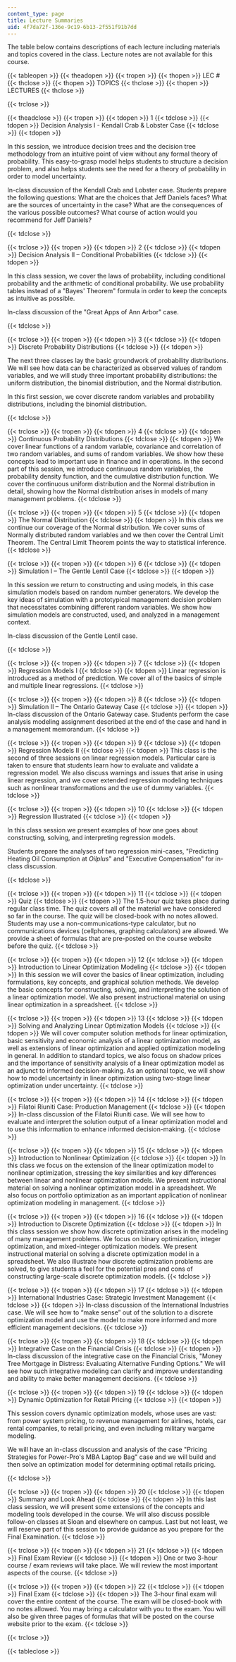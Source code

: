 ```yaml
---
content_type: page
title: Lecture Summaries
uid: 4f7da72f-136e-9c19-6b13-2f551f91b7dd
---
```


The table below contains descriptions of each lecture including materials and topics covered in the class. Lecture notes are not available for this course.

{{< tableopen >}}
{{< theadopen >}}
{{< tropen >}}
{{< thopen >}}
LEC #
{{< thclose >}}
{{< thopen >}}
TOPICS
{{< thclose >}}
{{< thopen >}}
LECTURES
{{< thclose >}}

{{< trclose >}}

{{< theadclose >}}
{{< tropen >}}
{{< tdopen >}}
1
{{< tdclose >}}
{{< tdopen >}}
Decision Analysis I - Kendall Crab & Lobster Case
{{< tdclose >}}
{{< tdopen >}}


In this session, we introduce decision trees and the decision tree methodology from an intuitive point of view without any formal theory of probability. This easy-to-grasp model helps students to structure a decision problem, and also helps students see the need for a theory of probability in order to model uncertainty.

In-class discussion of the Kendall Crab and Lobster case. Students prepare the following questions: What are the choices that Jeff Daniels faces? What are the sources of uncertainty in the case? What are the consequences of the various possible outcomes? What course of action would you recommend for Jeff Daniels?


{{< tdclose >}}

{{< trclose >}}
{{< tropen >}}
{{< tdopen >}}
2
{{< tdclose >}}
{{< tdopen >}}
Decision Analysis II – Conditional Probabilities
{{< tdclose >}}
{{< tdopen >}}


In this class session, we cover the laws of probability, including conditional probability and the arithmetic of conditional probability. We use probability tables instead of a "Bayes' Theorem" formula in order to keep the concepts as intuitive as possible.

In-class discussion of the "Great Apps of Ann Arbor" case.


{{< tdclose >}}

{{< trclose >}}
{{< tropen >}}
{{< tdopen >}}
3
{{< tdclose >}}
{{< tdopen >}}
Discrete Probability Distributions
{{< tdclose >}}
{{< tdopen >}}


The next three classes lay the basic groundwork of probability distributions. We will see how data can be characterized as observed values of random variables, and we will study three important probability distributions: the uniform distribution, the binomial distribution, and the Normal distribution.

In this first session, we cover discrete random variables and probability distributions, including the binomial distribution.


{{< tdclose >}}

{{< trclose >}}
{{< tropen >}}
{{< tdopen >}}
4
{{< tdclose >}}
{{< tdopen >}}
Continuous Probability Distributions
{{< tdclose >}}
{{< tdopen >}}
We cover linear functions of a random variable, covariance and correlation of two random variables, and sums of random variables. We show how these concepts lead to important use in finance and in operations. In the second part of this session, we introduce continuous random variables, the probability density function, and the cumulative distribution function. We cover the continuous uniform distribution and the Normal distribution in detail, showing how the Normal distribution arises in models of many management problems.
{{< tdclose >}}

{{< trclose >}}
{{< tropen >}}
{{< tdopen >}}
5
{{< tdclose >}}
{{< tdopen >}}
The Normal Distribution
{{< tdclose >}}
{{< tdopen >}}
In this class we continue our coverage of the Normal distribution. We cover sums of Normally distributed random variables and we then cover the Central Limit Theorem. The Central Limit Theorem points the way to statistical inference.
{{< tdclose >}}

{{< trclose >}}
{{< tropen >}}
{{< tdopen >}}
6
{{< tdclose >}}
{{< tdopen >}}
Simulation I – The Gentle Lentil Case
{{< tdclose >}}
{{< tdopen >}}


In this session we return to constructing and using models, in this case simulation models based on random number generators. We develop the key ideas of simulation with a prototypical management decision problem that necessitates combining different random variables. We show how simulation models are constructed, used, and analyzed in a management context.

In-class discussion of the Gentle Lentil case.


{{< tdclose >}}

{{< trclose >}}
{{< tropen >}}
{{< tdopen >}}
7
{{< tdclose >}}
{{< tdopen >}}
Regression Models I
{{< tdclose >}}
{{< tdopen >}}
Linear regression is introduced as a method of prediction. We cover all of the basics of simple and multiple linear regressions.
{{< tdclose >}}

{{< trclose >}}
{{< tropen >}}
{{< tdopen >}}
8
{{< tdclose >}}
{{< tdopen >}}
Simulation II – The Ontario Gateway Case
{{< tdclose >}}
{{< tdopen >}}
In-class discussion of the Ontario Gateway case. Students perform the case analysis modeling assignment described at the end of the case and hand in a management memorandum.
{{< tdclose >}}

{{< trclose >}}
{{< tropen >}}
{{< tdopen >}}
9
{{< tdclose >}}
{{< tdopen >}}
Regression Models II
{{< tdclose >}}
{{< tdopen >}}
This class is the second of three sessions on linear regression models. Particular care is taken to ensure that students learn how to evaluate and validate a regression model. We also discuss warnings and issues that arise in using linear regression, and we cover extended regression modeling techniques such as nonlinear transformations and the use of dummy variables.
{{< tdclose >}}

{{< trclose >}}
{{< tropen >}}
{{< tdopen >}}
10
{{< tdclose >}}
{{< tdopen >}}
Regression Illustrated
{{< tdclose >}}
{{< tdopen >}}


In this class session we present examples of how one goes about constructing, solving, and interpreting regression models.

Students prepare the analyses of two regression mini-cases, "Predicting Heating Oil Consumption at _Oilplus_" and "Executive Compensation" for in-class discussion.


{{< tdclose >}}

{{< trclose >}}
{{< tropen >}}
{{< tdopen >}}
11
{{< tdclose >}}
{{< tdopen >}}
Quiz
{{< tdclose >}}
{{< tdopen >}}
The 1.5-hour quiz takes place during regular class time. The quiz covers all of the material we have considered so far in the course. The quiz will be closed-book with no notes allowed. Students may use a non-communications-type calculator, but no communications devices (cellphones, graphing calculators) are allowed. We provide a sheet of formulas that are pre-posted on the course website before the quiz.
{{< tdclose >}}

{{< trclose >}}
{{< tropen >}}
{{< tdopen >}}
12
{{< tdclose >}}
{{< tdopen >}}
Introduction to Linear Optimization Modeling
{{< tdclose >}}
{{< tdopen >}}
In this session we will cover the basics of linear optimization, including formulations, key concepts, and graphical solution methods. We develop the basic concepts for constructing, solving, and interpreting the solution of a linear optimization model. We also present instructional material on using linear optimization in a spreadsheet.
{{< tdclose >}}

{{< trclose >}}
{{< tropen >}}
{{< tdopen >}}
13
{{< tdclose >}}
{{< tdopen >}}
Solving and Analyzing Linear Optimization Models
{{< tdclose >}}
{{< tdopen >}}
We will cover computer solution methods for linear optimization, basic sensitivity and economic analysis of a linear optimization model, as well as extensions of linear optimization and applied optimization modeling in general. In addition to standard topics, we also focus on shadow prices and the importance of sensitivity analysis of a linear optimization model as an adjunct to informed decision-making. As an optional topic, we will show how to model uncertainty in linear optimization using two-stage linear optimization under uncertainty.
{{< tdclose >}}

{{< trclose >}}
{{< tropen >}}
{{< tdopen >}}
14
{{< tdclose >}}
{{< tdopen >}}
Filatoi Riuniti Case: Production Management
{{< tdclose >}}
{{< tdopen >}}
In-class discussion of the Filatoi Riuniti case. We will see how to evaluate and interpret the solution output of a linear optimization model and to use this information to enhance informed decision-making.
{{< tdclose >}}

{{< trclose >}}
{{< tropen >}}
{{< tdopen >}}
15
{{< tdclose >}}
{{< tdopen >}}
Introduction to Nonlinear Optimization
{{< tdclose >}}
{{< tdopen >}}
In this class we focus on the extension of the linear optimization model to nonlinear optimization, stressing the key similarities and key differences between linear and nonlinear optimization models. We present instructional material on solving a nonlinear optimization model in a spreadsheet. We also focus on portfolio optimization as an important application of nonlinear optimization modeling in management.
{{< tdclose >}}

{{< trclose >}}
{{< tropen >}}
{{< tdopen >}}
16
{{< tdclose >}}
{{< tdopen >}}
Introduction to Discrete Optimization
{{< tdclose >}}
{{< tdopen >}}
In this class session we show how discrete optimization arises in the modeling of many management problems. We focus on binary optimization, integer optimization, and mixed-integer optimization models. We present instructional material on solving a discrete optimization model in a spreadsheet. We also illustrate how discrete optimization problems are solved, to give students a feel for the potential pros and cons of constructing large-scale discrete optimization models.
{{< tdclose >}}

{{< trclose >}}
{{< tropen >}}
{{< tdopen >}}
17
{{< tdclose >}}
{{< tdopen >}}
International Industries Case: Strategic Investment Management
{{< tdclose >}}
{{< tdopen >}}
In-class discussion of the International Industries case. We will see how to “make sense” out of the solution to a discrete optimization model and use the model to make more informed and more efficient management decisions.
{{< tdclose >}}

{{< trclose >}}
{{< tropen >}}
{{< tdopen >}}
18
{{< tdclose >}}
{{< tdopen >}}
Integrative Case on the Financial Crisis
{{< tdclose >}}
{{< tdopen >}}
In-class discussion of the integrative case on the Financial Crisis, "Money Tree Mortgage in Distress: Evaluating Alternative Funding Options." We will see how such integrative modeling can clarify and improve understanding and ability to make better management decisions.
{{< tdclose >}}

{{< trclose >}}
{{< tropen >}}
{{< tdopen >}}
19
{{< tdclose >}}
{{< tdopen >}}
Dynamic Optimization for Retail Pricing
{{< tdclose >}}
{{< tdopen >}}


This session covers dynamic optimization models, whose uses are vast: from power system pricing, to revenue management for airlines, hotels, car rental companies, to retail pricing, and even including military wargame modeling.

We will have an in-class discussion and analysis of the case "Pricing Strategies for Power-Pro's MBA Laptop Bag" case and we will build and then solve an optimization model for determining optimal retails pricing.


{{< tdclose >}}

{{< trclose >}}
{{< tropen >}}
{{< tdopen >}}
20
{{< tdclose >}}
{{< tdopen >}}
Summary and Look Ahead
{{< tdclose >}}
{{< tdopen >}}
In this last class session, we will present some extensions of the concepts and modeling tools developed in the course. We will also discuss possible follow-on classes at Sloan and elsewhere on campus. Last but not least, we will reserve part of this session to provide guidance as you prepare for the Final Examination.
{{< tdclose >}}

{{< trclose >}}
{{< tropen >}}
{{< tdopen >}}
21
{{< tdclose >}}
{{< tdopen >}}
Final Exam Review
{{< tdclose >}}
{{< tdopen >}}
One or two 3-hour course / exam reviews will take place. We will review the most important aspects of the course.
{{< tdclose >}}

{{< trclose >}}
{{< tropen >}}
{{< tdopen >}}
22
{{< tdclose >}}
{{< tdopen >}}
Final Exam
{{< tdclose >}}
{{< tdopen >}}
The 3-hour final exam will cover the entire content of the course. The exam will be closed-book with no notes allowed. You may bring a calculator with you to the exam. You will also be given three pages of formulas that will be posted on the course website prior to the exam.
{{< tdclose >}}

{{< trclose >}}

{{< tableclose >}}